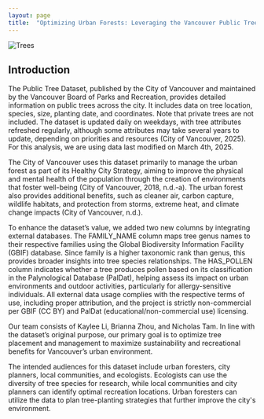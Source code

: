```yaml
---
layout: page
title:  "Optimizing Urban Forests: Leveraging the Vancouver Public Tree Dataset for Sustainability and Recreation"
---
```

![Trees](https://images.unsplash.com/photo-1515884045391-a9e471f4d36f?q=80&w=1457&auto=format&fit=crop&ixlib=rb-4.0.3&ixid=M3wxMjA3fDB8MHxwaG90by1wYWdlfHx8fGVufDB8fHx8fA%3D%3D)

## Introduction

The Public Tree Dataset, published by the City of Vancouver and maintained by the Vancouver Board of Parks and Recreation, provides detailed information on public trees across the city. It includes data on tree location, species, size, planting date, and coordinates. Note that private trees are not included. The dataset is updated daily on weekdays, with tree attributes refreshed regularly, although some attributes may take several years to update, depending on priorities and resources (City of Vancouver, 2025). For this analysis, we are using data last modified on March 4th, 2025.

The City of Vancouver uses this dataset primarily to manage the urban forest as part of its Healthy City Strategy, aiming to improve the physical and mental health of the population through the creation of environments that foster well-being (City of Vancouver, 2018, n.d.-a). The urban forest also provides additional benefits, such as cleaner air, carbon capture, wildlife habitats, and protection from storms, extreme heat, and climate change impacts (City of Vancouver, n.d.).

To enhance the dataset’s value, we added two new columns by integrating external databases. The FAMILY_NAME column maps tree genus names to their respective families using the Global Biodiversity Information Facility (GBIF) database. Since family is a higher taxonomic rank than genus, this provides broader insights into tree species relationships. The HAS_POLLEN column indicates whether a tree produces pollen based on its classification in the Palynological Database (PalDat), helping assess its impact on urban environments and outdoor activities, particularly for allergy-sensitive individuals. All external data usage complies with the respective terms of use, including proper attribution, and the project is strictly non-commercial per GBIF (CC BY) and PalDat (educational/non-commercial use) licensing.

Our team consists of Kaylee Li, Brianna Zhou, and Nicholas Tam. In line with the dataset’s original purpose, our primary goal is to optimize tree placement and management to maximize sustainability and recreational benefits for Vancouver’s urban environment.

The intended audiences for this dataset include urban foresters, city planners, local communities, and ecologists. Ecologists can use the diversity of tree species for research, while local communities and city planners can identify optimal recreation locations. Urban foresters can utilize the data to plan tree-planting strategies that further improve the city's environment.
